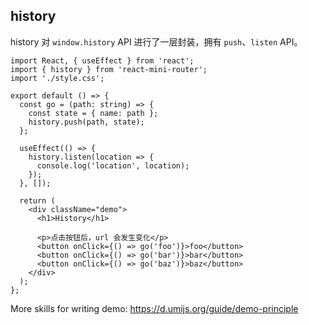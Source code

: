 ## history

history 对 `window.history` API 进行了一层封装，拥有 `push`、`listen` API。

```tsx
import React, { useEffect } from 'react';
import { history } from 'react-mini-router';
import './style.css';

export default () => {
  const go = (path: string) => {
    const state = { name: path };
    history.push(path, state);
  };

  useEffect(() => {
    history.listen(location => {
      console.log('location', location);
    });
  }, []);

  return (
    <div className="demo">
      <h1>History</h1>

      <p>点击按钮后，url 会发生变化</p>
      <button onClick={() => go('foo')}>foo</button>
      <button onClick={() => go('bar')}>bar</button>
      <button onClick={() => go('baz')}>baz</button>
    </div>
  );
};
```

More skills for writing demo: https://d.umijs.org/guide/demo-principle
